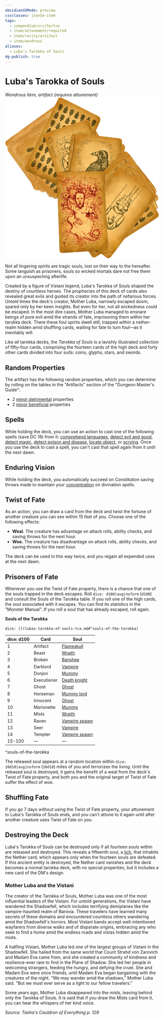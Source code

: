 ```yaml
---
obsidianUIMode: preview
cssclasses: json5e-item
tags:
  - compendium/src/5e/tce
  - item/attunement/required
  - item/rarity/artifact
  - item/wondrous
aliases:
  - Luba's Tarokka of Souls
dg-publish: true
---
```

# Luba's Tarokka of Souls
*Wondrous Item, artifact (requires attunement)*  
![](https://raw.githubusercontent.com/5etools-mirror-2/5etools-img/main/items/TCE/Luba%27s%20Tarokka%20of%20Souls.webp#right)  


Not all lingering spirits are tragic souls, lost on their way to the hereafter. Some languish as prisoners, souls so wicked mortals dare not free them upon an unsuspecting afterlife.

Created by a figure of Vistani legend, Luba's Tarokka of Souls shaped the destiny of countless heroes. The prophecies of this deck of cards also revealed great evils and guided its creator into the path of nefarious forces. Untold times the deck's creator, Mother Luba, narrowly escaped doom, spared only by her keen insights. But even for her, not all wickedness could be escaped. In the most dire cases, Mother Luba managed to ensnare beings of pure evil amid the strands of fate, imprisoning them within her tarokka deck. There these foul spirits dwell still, trapped within a nether-realm hidden amid shuffling cards, waiting for fate to turn foul—as it inevitably will.

Like all tarokka decks, the *Tarokka of Souls* is a lavishly illustrated collection of fifty-four cards, comprising the fourteen cards of the high deck and forty other cards divided into four suits: coins, glyphs, stars, and swords.

## Random Properties

The artifact has the following random properties, which you can determine by rolling on the tables in the "Artifacts" section of the "Dungeon Master's Guide":

- 2 [minor detrimental](/Admin/CLI/tables/artifact-properties-minor-detrimental-properties.md) properties  
- 2 [minor beneficial](/Admin/CLI/tables/artifact-properties-minor-beneficial-properties.md) properties  

## Spells

While holding the deck, you can use an action to cast one of the following spells (save DC 18) from it: [comprehend languages](/Admin/CLI/spells/comprehend-languages.md), [detect evil and good](/Admin/CLI/spells/detect-evil-and-good.md), [detect magic](/Admin/CLI/spells/detect-magic.md), [detect poison and disease](/Admin/CLI/spells/detect-poison-and-disease.md), [locate object](/Admin/CLI/spells/locate-object.md), or [scrying](/Admin/CLI/spells/scrying.md). Once you use the deck to cast a spell, you can't cast that spell again from it until the next dawn.

## Enduring Vision

While holding the deck, you automatically succeed on Constitution saving throws made to maintain your [concentration](/3-Mechanics/CLI/rules/conditions.md#concentration) on divination spells.

## Twist of Fate

As an action, you can draw a card from the deck and twist the fortune of another creature you can see within 15 feet of you. Choose one of the following effects:

- **Weal.** The creature has advantage on attack rolls, ability checks, and saving throws for the next hour.  
- **Woe.** The creature has disadvantage on attack rolls, ability checks, and saving throws for the next hour.  

The deck can be used in this way twice, and you regain all expended uses at the next dawn.

## Prisoners of Fate

Whenever you use the Twist of Fate property, there is a chance that one of the souls trapped in the deck escapes. Roll `dice: d100|avg|noform` (`d100`) and consult the Souls of the Tarokka table. If you roll one of the high cards, the soul associated with it escapes. You can find its statistics in the "Monster Manual". If you roll a soul that has already escaped, roll again.

**Souls of the Tarokka**

`dice: [](lubas-tarokka-of-souls-tce.md#^souls-of-the-tarokka)`

| dice: d100 | Card | Soul |
|------------|------|------|
| 1 | Artifact | [Flameskull](/Admin/CLI/bestiary/undead/flameskull.md) |
| 2 | Beast | [Wraith](/Admin/CLI/bestiary/undead/wraith.md) |
| 3 | Broken | [Banshee](/Admin/CLI/bestiary/undead/banshee.md) |
| 4 | Darklord | [Vampire](/Admin/CLI/bestiary/undead/vampire.md) |
| 5 | Donjon | [Mummy](/Admin/CLI/bestiary/undead/mummy.md) |
| 6 | Executioner | [Death knight](/Admin/CLI/bestiary/undead/death-knight.md) |
| 7 | Ghost | [Ghost](/Admin/CLI/bestiary/undead/ghost.md) |
| 8 | Horseman | [Mummy lord](/Admin/CLI/bestiary/undead/mummy-lord.md) |
| 9 | Innocent | [Ghost](/Admin/CLI/bestiary/undead/ghost.md) |
| 10 | Marionette | [Mummy](/Admin/CLI/bestiary/undead/mummy.md) |
| 11 | Mists | [Wraith](/Admin/CLI/bestiary/undead/wraith.md) |
| 12 | Raven | [Vampire spawn](/Admin/CLI/bestiary/undead/vampire-spawn.md) |
| 13 | Seer | [Vampire](/Admin/CLI/bestiary/undead/vampire.md) |
| 14 | Tempter | [Vampire spawn](/Admin/CLI/bestiary/undead/vampire-spawn.md) |
| 15-100 | — | — |
^souls-of-the-tarokka

The released soul appears at a random location within `dice: 10d10|avg|noform` (`10d10`) miles of you and terrorizes the living. Until the released soul is destroyed, it gains the benefit of a weal from the deck's Twist of Fate property, and both you and the original target of Twist of Fate suffer the effect of woe.

## Shuffling Fate

If you go 7 days without using the Twist of Fate property, your attunement to Luba's Tarokka of Souls ends, and you can't attune to it again until after another creature uses Twist of Fate on you.

## Destroying the Deck

Luba's Tarokka of Souls can be destroyed only if all fourteen souls within are released and destroyed. This reveals a fifteenth soul, a [lich](/Admin/CLI/bestiary/undead/lich.md), that inhabits the Nether card, which appears only when the fourteen souls are defeated. If this ancient entity is destroyed, the Nether card vanishes and the deck becomes a normal tarokka deck, with no special properties, but it includes a new card of the DM's design.

### Mother Luba and the Vistani

The creator of the Tarokka of Souls, Mother Luba was one of the most influential leaders of the Vistani. For untold generations, the Vistani have wandered the Shadowfell, which includes terrifying demiplanes like the vampire-haunted realm of Barovia. These travelers have learned many secrets of these domains and encountered countless others wandering amid the Shadowfell's horrors. Most Vistani bands accept well-intentioned wayfarers from diverse walks and of disparate origins, embracing any who seek to find a home amid the endless roads and vistas hidden amid the mists.

A halfling Vistani, Mother Luba led one of the largest groups of Vistani in the Shadowfell. She hailed from the same world that Count Strahd von Zarovich and Madam Eva came from, and she created a community of kindness and resilience-ever rare to find in the Plane of Shadow. She led her people in welcoming strangers, feeding the hungry, and defying the cruel. She and Madam Eva were once friends, until Madam Eva began bargaining with the creatures of the night. "We may wander amid the shadows," Mother Luba said. "But we must ever serve as a light to our fellow travelers."

Some years ago, Mother Luba disappeared into the mists, leaving behind only the Tarokka of Souls. It is said that if you draw the Mists card from it, you can hear the whispers of her kind voice.

*Source: Tasha's Cauldron of Everything p. 129*